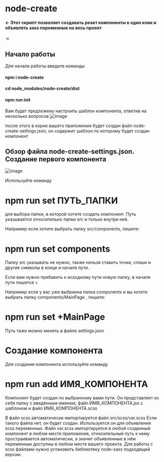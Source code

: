 # node-create

#### <- Этот скрипт позволяет создавать реакт компоненты в один клик и объявлять sass переменные на весь проект
->
## Начало работы

Для начала работы введите команды

#### npm i node-create
#### cd node_modules/node-create/dist
#### npm run init
 
Вам будет предложено настроить шаблон компонента, ответив на несколько вопросов
![image](https://user-images.githubusercontent.com/95171553/222174838-cf303611-f4b0-43d4-8c0f-7bcb0c8cfb1d.png)

после этого в корне вашего приложения будет создан файл node-create-settings.json, он содержит шаблон по которому будет создан компонент

## Обзор файла node-create-settings.json. Создание первого компонента

![image]()

Используйте команду 

# npm run set ПУТЬ_ПАПКИ 

для выбора папки, в которой хотите создать компонент. Путь указывается относительно папки src и только внутри неё.

Например если хотите выбрать папку src/components, пишите: 

# npm run set components

Папку src указывать не нужно, также нельзя ставить точки, слэши и другие символы в конце и начале пути.

Если вам нужно прибавить к исходному пути новую папку, в начале пути пишется +

Например если у вас уже выбранна папка components и вы хотите выбрать папку components/MainPage , пишите:

# npm run set +MainPage

Путь таже можно менять в файле settings.json

# Создание компонента

Для создания компонента используйте команду 

# npm run add ИМЯ_КОМПОНЕНТА

Компонент будет создан по выбранному вами пути.
Он представляет из себя папку с введённым именем, файл ИМЯ_КОМПОНЕНТА.jsx с шаблоном и файл ИМЯ_КОМПОНЕНТА.scss 

В файл scss автоматически импортируется файл src/scss/var.scss
Если такого файла нет, он будет создан. Используется он для объявления scss переменных. Файл var.scss импортируется в любой созданный компонент в любом месте приложения, относительный путь к нему простраивается автоматически, а значит объявленные в нём переменные доступны в любом месте вашего проекта.
Для работы с scss файлами нужно установить библиотеку node-sass подходящей версии.
